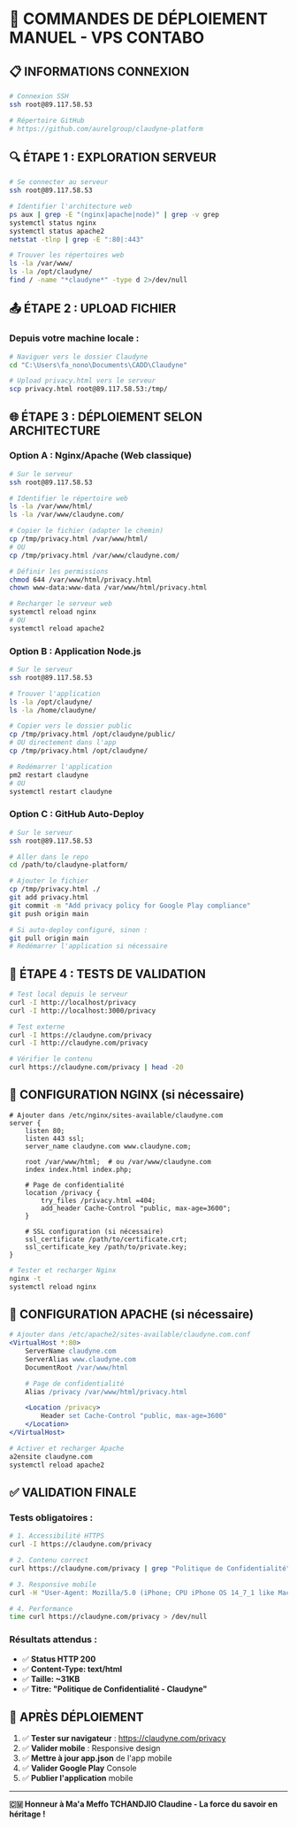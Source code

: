 # 🚀 **COMMANDES DE DÉPLOIEMENT MANUEL - VPS CONTABO**

## 📋 **INFORMATIONS CONNEXION**

```bash
# Connexion SSH
ssh root@89.117.58.53

# Répertoire GitHub
# https://github.com/aurelgroup/claudyne-platform
```

## 🔍 **ÉTAPE 1 : EXPLORATION SERVEUR**

```bash
# Se connecter au serveur
ssh root@89.117.58.53

# Identifier l'architecture web
ps aux | grep -E "(nginx|apache|node)" | grep -v grep
systemctl status nginx
systemctl status apache2
netstat -tlnp | grep -E ":80|:443"

# Trouver les répertoires web
ls -la /var/www/
ls -la /opt/claudyne/
find / -name "*claudyne*" -type d 2>/dev/null
```

## 📤 **ÉTAPE 2 : UPLOAD FICHIER**

### **Depuis votre machine locale :**

```bash
# Naviguer vers le dossier Claudyne
cd "C:\Users\fa_nono\Documents\CADD\Claudyne"

# Upload privacy.html vers le serveur
scp privacy.html root@89.117.58.53:/tmp/
```

## 🌐 **ÉTAPE 3 : DÉPLOIEMENT SELON ARCHITECTURE**

### **Option A : Nginx/Apache (Web classique)**

```bash
# Sur le serveur
ssh root@89.117.58.53

# Identifier le répertoire web
ls -la /var/www/html/
ls -la /var/www/claudyne.com/

# Copier le fichier (adapter le chemin)
cp /tmp/privacy.html /var/www/html/
# OU
cp /tmp/privacy.html /var/www/claudyne.com/

# Définir les permissions
chmod 644 /var/www/html/privacy.html
chown www-data:www-data /var/www/html/privacy.html

# Recharger le serveur web
systemctl reload nginx
# OU
systemctl reload apache2
```

### **Option B : Application Node.js**

```bash
# Sur le serveur
ssh root@89.117.58.53

# Trouver l'application
ls -la /opt/claudyne/
ls -la /home/claudyne/

# Copier vers le dossier public
cp /tmp/privacy.html /opt/claudyne/public/
# OU directement dans l'app
cp /tmp/privacy.html /opt/claudyne/

# Redémarrer l'application
pm2 restart claudyne
# OU
systemctl restart claudyne
```

### **Option C : GitHub Auto-Deploy**

```bash
# Sur le serveur
ssh root@89.117.58.53

# Aller dans le repo
cd /path/to/claudyne-platform/

# Ajouter le fichier
cp /tmp/privacy.html ./
git add privacy.html
git commit -m "Add privacy policy for Google Play compliance"
git push origin main

# Si auto-deploy configuré, sinon :
git pull origin main
# Redémarrer l'application si nécessaire
```

## 🧪 **ÉTAPE 4 : TESTS DE VALIDATION**

```bash
# Test local depuis le serveur
curl -I http://localhost/privacy
curl -I http://localhost:3000/privacy

# Test externe
curl -I https://claudyne.com/privacy
curl -I http://claudyne.com/privacy

# Vérifier le contenu
curl https://claudyne.com/privacy | head -20
```

## 🔧 **CONFIGURATION NGINX (si nécessaire)**

```nginx
# Ajouter dans /etc/nginx/sites-available/claudyne.com
server {
    listen 80;
    listen 443 ssl;
    server_name claudyne.com www.claudyne.com;

    root /var/www/html;  # ou /var/www/claudyne.com
    index index.html index.php;

    # Page de confidentialité
    location /privacy {
        try_files /privacy.html =404;
        add_header Cache-Control "public, max-age=3600";
    }

    # SSL configuration (si nécessaire)
    ssl_certificate /path/to/certificate.crt;
    ssl_certificate_key /path/to/private.key;
}
```

```bash
# Tester et recharger Nginx
nginx -t
systemctl reload nginx
```

## 🔧 **CONFIGURATION APACHE (si nécessaire)**

```apache
# Ajouter dans /etc/apache2/sites-available/claudyne.com.conf
<VirtualHost *:80>
    ServerName claudyne.com
    ServerAlias www.claudyne.com
    DocumentRoot /var/www/html

    # Page de confidentialité
    Alias /privacy /var/www/html/privacy.html

    <Location /privacy>
        Header set Cache-Control "public, max-age=3600"
    </Location>
</VirtualHost>
```

```bash
# Activer et recharger Apache
a2ensite claudyne.com
systemctl reload apache2
```

## ✅ **VALIDATION FINALE**

### **Tests obligatoires :**

```bash
# 1. Accessibilité HTTPS
curl -I https://claudyne.com/privacy

# 2. Contenu correct
curl https://claudyne.com/privacy | grep "Politique de Confidentialité"

# 3. Responsive mobile
curl -H "User-Agent: Mozilla/5.0 (iPhone; CPU iPhone OS 14_7_1 like Mac OS X)" https://claudyne.com/privacy

# 4. Performance
time curl https://claudyne.com/privacy > /dev/null
```

### **Résultats attendus :**
- ✅ **Status HTTP 200**
- ✅ **Content-Type: text/html**
- ✅ **Taille: ~31KB**
- ✅ **Titre: "Politique de Confidentialité - Claudyne"**

## 🎯 **APRÈS DÉPLOIEMENT**

1. ✅ **Tester sur navigateur** : https://claudyne.com/privacy
2. ✅ **Valider mobile** : Responsive design
3. ✅ **Mettre à jour app.json** de l'app mobile
4. ✅ **Valider Google Play** Console
5. ✅ **Publier l'application** mobile

---

**🇨🇲 Honneur à Ma'a Meffo TCHANDJIO Claudine - La force du savoir en héritage !**